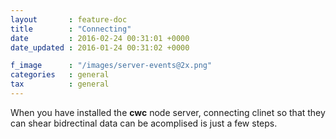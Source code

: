 ```yaml
---
layout       : feature-doc
title        : "Connecting"
date         : 2016-02-24 00:31:01 +0000
date_updated : 2016-01-24 00:31:02 +0000

f_image      : "/images/server-events@2x.png"
categories   : general
tax          : general
---
```

When you have installed the **cwc** node server, connecting clinet so that they can shear bidrectinal data can be acomplised is just a few steps.
<!--more-->
<!--
## Introduction
Both the `cwc-display-master.js` and `cwc-controller-master.js` have a built in server object, allowing each client to connect to the server. The following pramaters have to set when initiating the **cwc.Server** object.

| Setting  | Type     | Vales                | cwc-display-master.js | cwc-controller-master.js |
| -------- | -------- | -------------------- | :-:                   | :-:                      |
| host     | Sting    | http://localhost.com | &#x2714;              | &#x2714;                 |
| port     | Int      | 5000                 | &#x2714;              | &#x2714;                 |
| type     | Sting    | 'ws'                 | &#x2714;              | &#x2714;                 |

#### JavaScript Declaration

{% highlight javascript linenos %}
/*------------------------------------------------------
* @object - CWC Main Server Object
* @info   - Establishing a connection to the server
*/
Server = new cwc.Server({
    host : 'http://localhost.com',
    port : 0000,
    type : 'ws'
});
{% endhighlight %}

>**Chameleon Web Controller** only has support for WebSocket, in near futrue we hope to releases support for other Node Sockets implementations.

## Connect method
Whence the `cwc.Server` object is initiated, calling the `connect` method on the object will allow the clinet to connect.

#### Display (cwc-display-master.js)
{% highlight javascript linenos %}
/*------------------------------------------------------
* @methord - cwc.Server Connect methord
* @info    - cwc-display-master.js
*/
Server.connect(
);
{% endhighlight %}

#### Controller (cwc-controller-master.js)
{% highlight javascript linenos %}
/*------------------------------------------------------
* @methord - cwc.Server Connect methord
* @info    - cwc-controller-master.js
*/
Server.connect(
  000000 // You must provid cluster code
);
{% endhighlight %}

>Only the cluster-code is required when trying to connect a controller. Otherwise the `cluster-code` is auto generated by the display.

## Connection Hooks
Predefined hooks can be set up on both the display and controller clinets to capture connection methord sent from the server.

| Hook name               | cwc-display-master.js | cwc-controller-master.js |
| ------------------      | :-:                   | :-:                      |
| connection-success      | &#x2714;              | &#x2714;                 |
| connection-failed       | &#x2714;              | &#x2714;                 |
| controller-connected    | &#x2714;              | &#x2718;                 |
| controller-disconnected | &#x2714;              | &#x2718;                 |

## On connection success hook
A predefined hook can be set up on both the display and controller clinets to capture a `connection-sucsess` event from the server. Hook will need to be defined before calling the `connect` method.

| Hook name          | Type    | Invoked by server                                         |
| ------------------ | --      | --------------------------------------------------------- |
| connection-success | Hook    | Called when the clinet has sucsessfuly connected          |

{% highlight javascript linenos %}
/* -- Crete connection sucsess | Hook -- */
Hooks.set_hook( {
  hook_name : 'cwc:connection-success',
  method    : function( feedback ) { on_connect( feedback ) }
} );
{% endhighlight %}

## On connection failed hook
A predefined hook can be set up on both the display and controller clinets to capture a `connection-failed` event from the server. Hook will need to be defined before calling the `connect` method.

| Hook name          | Type | Invoked by server                                         |
| ------------------ | --   | --------------------------------------------------------- |
| connection-failed  | Hook | Called when the clinet has failed to connecte             |

{% highlight javascript linenos %}
/* -- Crete connection failed | Hook -- */
Hooks.set_hook( {
  hook_name : 'cwc:connection-failed',
  method    : function( feedback ) { console.log( data ); }
} );
{% endhighlight %}

## Controller connected hook
Hooks can also created to capture a `controller-connected` messaged from the server. This hook can only be set on clients using the **cwc-controller-master.js** file.

| Hook name            | Type | Invoked by server                                         |
| ------------------   | --   | --------------------------------------------------------- |
| controller-connected | Hook | Called when the clinet has connected to the display       |

{% highlight javascript linenos %}
/* -- Crete controller connected | Hook -- */
Hooks.set_hook( {
  hook_name : 'controller-connected',
  method    : function( controller ) { controller_connected( controller ) }
} );
{% endhighlight %}

## Controller disconnected hook
Created a hook to capture the `controller-disconnected` message. This to can only be set on clients using the **cwc-controller-master.js** file.

| Hook name               | Type | Invoked by server                                         |
| ------------------      | --   | --------------------------------------------------------- |
| controller-disconnected | Hook | Called when the clinet has disconnected from the display  |

{% highlight javascript linenos %}
/* -- Crete controller disconnected | Hook -- */
Hooks.set_hook( {
  hook_name : 'controller-disconnected',
  method    : function( controller ) { controller_disconnected( controller ) }
} );
{% endhighlight %}

## Feedback infromation
`connection-success` , `connection-failed` , `controller-connected` , `controller-disconnected` when invoked by the server all receive feedback information from the server. The table below outlines the infromation sent by the server.

| Keys          | Type      | Descripction                                              |
| ------------- | ------    | --------------------------------------------------------- |
| clinet_type   | String    | The type of clinet `display` or `Controller`              |
| cluster_code  | Int       | The cluster code of the group connected to                |
| key           | Sting     | the key given to the client by the server                 |
| timestamp     | Timestamp | The time (in milliseconds) the connection was established |

>When trying to acsess this infromatrion from the `controller-connected` and `controller-disconnected` events, infromation is presented in an `array` formatt.

## Usfull snippets
Examples you may find useful to used within your application.

### Looping through connected controllers
The snippit below can be used with both the `controller-connected` and `controller-disconnected` events to retrieve all controllers infromation whom are connected to the display.

#### Display clinet
{% highlight javascript linenos %}
/*------------------------------------------------------
* @object - CWC Main Server Object
* @info   - initiate CWC Server Object
*/
var Server = new cwc.Server({
    host : 'http://localhost.com',
    port : 0000,
    type : 'ws'
});

/*------------------------------------------------------
* @object - CWC Main Hooks Object
* @info   - initiate CWC Hooks Object
*/
var Hooks = new cwc.Hooks({
});

/* -- Crete controller connected | Hook -- */
Hooks.set_hook( {
  hook_name : 'controller-connected',
  method    : function( controllers ) { controllers_loop( controllers ) }
} );

/* -- Crete controller disconnected | Hook -- */
Hooks.set_hook( {
  hook_name : 'controller-disconnected',
  method    : function( controllers ) { controllers_loop( controllers ) }
} );

/*------------------------------------------------------
* @methord - cwc.Server Connect methord
* @info    - cwc-display-master.js
* @info    - Hooks must be created before connecting
*/
Server.connect(
);

/*------------------------------------------------------
* @function - Controllers loop
* @info     - Callback function for controller-connected && controller-disconnected
*/
function controllers_loop( controllers )
{
    for( var i = 0; i < controllers.length; i++ )
    {
        var controller = controllers[ i ];
        console.log( controller );
    }
};
{% endhighlight %} -->